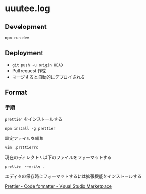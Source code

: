 # uuutee.log

## Development

```shell
npm run dev
```

## Deployment

- `git push -u origin HEAD`
- Pull request 作成
- マージすると自動的にデプロイされる

## Format

### 手順

`prettier` をインストールする

```shell
npm install -g prettier
```

設定ファイルを編集

```shell
vim .prettierrc
```

現在のディレクトリ以下のファイルをフォーマットする

```shell
prettier --write .
```

エディタの保存時にフォーマットするには拡張機能をインストールする

[Prettier - Code formatter - Visual Studio Marketplace](https://marketplace.visualstudio.com/items?itemName=esbenp.prettier-vscode)
